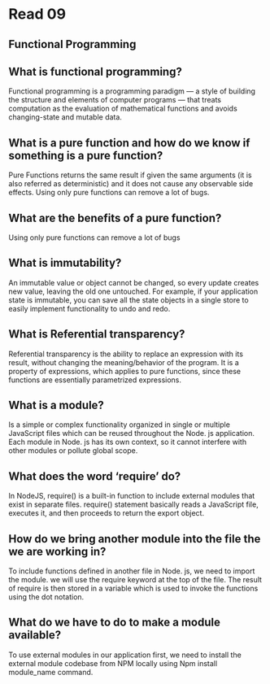 # Read 09

## Functional Programming

## What is functional programming?

Functional programming is a programming paradigm — a style of building the structure and elements of computer programs — that treats computation as the evaluation of mathematical functions and avoids changing-state and mutable data.

## What is a pure function and how do we know if something is a pure function?

Pure Functions returns the same result if given the same arguments (it is also referred as deterministic) and it does not cause any observable side effects. Using only pure functions can remove a lot of bugs.

## What are the benefits of a pure function?

Using only pure functions can remove a lot of bugs

## What is immutability?

An immutable value or object cannot be changed, so every update creates new value, leaving the old one untouched. For example, if your application state is immutable, you can save all the state objects in a single store to easily implement functionality to undo and redo.

## What is Referential transparency?

Referential transparency is the ability to replace an expression with its result, without changing the meaning/behavior of the program. It is a property of expressions, which applies to pure functions, since these functions are essentially parametrized expressions.

## What is a module?

Is a simple or complex functionality organized in single or multiple JavaScript files which can be reused throughout the Node. js application. Each module in Node. js has its own context, so it cannot interfere with other modules or pollute global scope.

## What does the word ‘require’ do?

In NodeJS, require() is a built-in function to include external modules that exist in separate files. require() statement basically reads a JavaScript file, executes it, and then proceeds to return the export object.

## How do we bring another module into the file the we are working in?

To include functions defined in another file in Node. js, we need to import the module. we will use the require keyword at the top of the file. The result of require is then stored in a variable which is used to invoke the functions using the dot notation.

## What do we have to do to make a module available?

 To use external modules in our application first, we need to install the external module codebase from NPM locally using Npm install module_name command.
